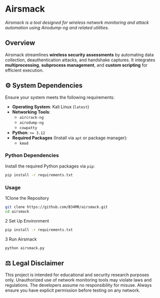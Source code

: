 # **Airsmack**

_Airsmack is a tool designed for wireless network monitoring and attack automation using Airodump-ng and related utilities._

## Overview
Airsmack streamlines **wireless security assessments** by automating data collection, deauthentication attacks, and handshake captures. It integrates **multiprocessing**, **subprocess management**, and **custom scripting** for efficient execution.

## **⚙ System Dependencies**
Ensure your system meets the following requirements:

- **Operating System**: Kali Linux (`latest`)
- **Networking Tools**:
  - `aircrack-ng`
  - `airodump-ng`
  - `cowpatty`
- **Python**: `>= 3.12`
- **Required Packages** (Install via `apt` or package manager):
  - `kmod`

### Python Dependencies
Install the required Python packages via `pip`:

```bash
pip install -r requirements.txt
```

### Usage

1️Clone the Repository

```bash
git clone https://github.com/B34MR/airsmack.git
cd airsmack
```

2️ Set Up Environment
```bash
pip install -r requirements.txt
```

3️ Run Airsmack

```bash
python airsmack.py
```

## **⚖ Legal Disclaimer**
This project is intended for educational and security research purposes only. Unauthorized use of network monitoring tools may violate laws and regulations. The developers assume no responsibility for misuse. Always ensure you have explicit permission before testing on any network.
